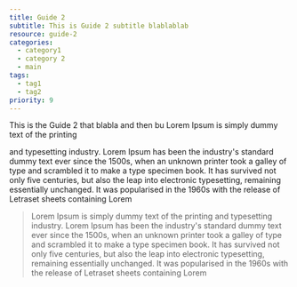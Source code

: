 ```yaml
---
title: Guide 2
subtitle: This is Guide 2 subtitle blablablab
resource: guide-2
categories:
  - category1
  - category 2
  - main
tags:
  - tag1
  - tag2
priority: 9
---
```


This is the Guide 2 that blabla and then bu
Lorem Ipsum is simply dummy text of the printing

and typesetting industry. Lorem Ipsum has been the industry's standard dummy text ever since the 1500s, when an unknown printer took a galley of type and scrambled it to make a type specimen book. It has survived not only five centuries, but also the leap into electronic typesetting, remaining essentially unchanged. It was popularised in the 1960s with the release of Letraset sheets containing Lorem 

> Lorem Ipsum is simply dummy text of the printing and typesetting industry. Lorem Ipsum has been the industry's standard dummy text ever since the 1500s, when an unknown printer took a galley of type and scrambled it to make a type specimen book. It has survived not only five centuries, but also the leap into electronic typesetting, remaining essentially unchanged. It was popularised in the 1960s with the release of Letraset sheets containing Lorem 